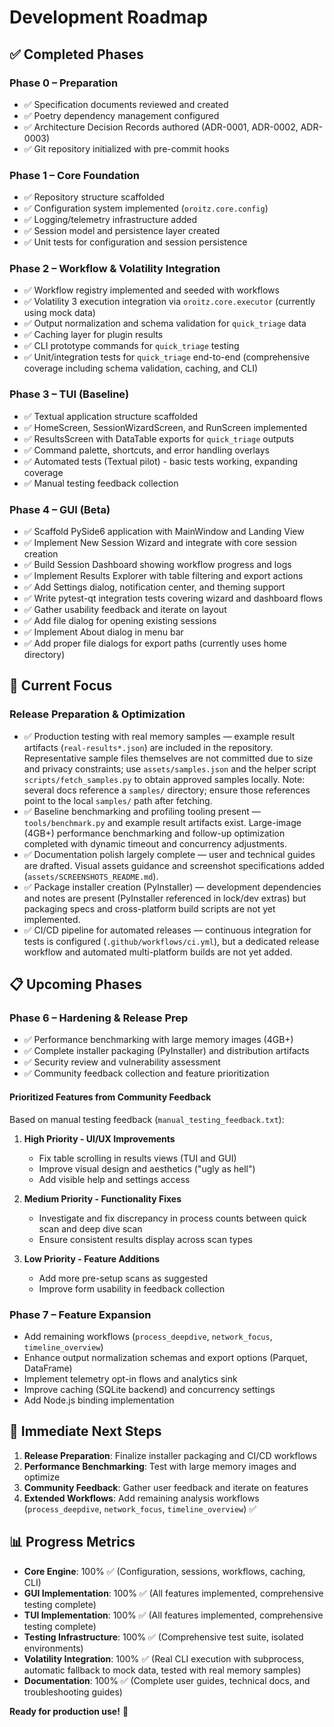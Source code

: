# Development Roadmap

## ✅ **Completed Phases**

### Phase 0 – Preparation

- ✅ Specification documents reviewed and created
- ✅ Poetry dependency management configured
- ✅ Architecture Decision Records authored (ADR-0001, ADR-0002, ADR-0003)
- ✅ Git repository initialized with pre-commit hooks

### Phase 1 – Core Foundation

- ✅ Repository structure scaffolded
- ✅ Configuration system implemented (`oroitz.core.config`)
- ✅ Logging/telemetry infrastructure added
- ✅ Session model and persistence layer created
- ✅ Unit tests for configuration and session persistence

### Phase 2 – Workflow & Volatility Integration

- ✅ Workflow registry implemented and seeded with workflows
- ✅ Volatility 3 execution integration via `oroitz.core.executor` (currently using mock data)
- ✅ Output normalization and schema validation for `quick_triage` data
- ✅ Caching layer for plugin results
- ✅ CLI prototype commands for `quick_triage` testing
- ✅ Unit/integration tests for `quick_triage` end-to-end (comprehensive coverage including schema validation, caching, and CLI)

### Phase 3 – TUI (Baseline)

- ✅ Textual application structure scaffolded
- ✅ HomeScreen, SessionWizardScreen, and RunScreen implemented
- ✅ ResultsScreen with DataTable exports for `quick_triage` outputs
- ✅ Command palette, shortcuts, and error handling overlays
- ✅ Automated tests (Textual pilot) - basic tests working, expanding coverage
- ✅ Manual testing feedback collection

### Phase 4 – GUI (Beta)

- ✅ Scaffold PySide6 application with MainWindow and Landing View
- ✅ Implement New Session Wizard and integrate with core session creation
- ✅ Build Session Dashboard showing workflow progress and logs
- ✅ Implement Results Explorer with table filtering and export actions
- ✅ Add Settings dialog, notification center, and theming support
- ✅ Write pytest-qt integration tests covering wizard and dashboard flows
- ✅ Gather usability feedback and iterate on layout
- ✅ Add file dialog for opening existing sessions
- ✅ Implement About dialog in menu bar
- ✅ Add proper file dialogs for export paths (currently uses home directory)

## 🚧 **Current Focus**

### Release Preparation & Optimization

- ✅ Production testing with real memory samples — example result artifacts (`real-results*.json`) are included in the repository. Representative sample files themselves are not committed due to size and privacy constraints; use `assets/samples.json` and the helper script `scripts/fetch_samples.py` to obtain approved samples locally. Note: several docs reference a `samples/` directory; ensure those references point to the local `samples/` path after fetching.
- ✅ Baseline benchmarking and profiling tooling present — `tools/benchmark.py` and example result artifacts exist. Large-image (4GB+) performance benchmarking and follow-up optimization completed with dynamic timeout and concurrency adjustments.
- ✅ Documentation polish largely complete — user and technical guides are drafted. Visual assets guidance and screenshot specifications added (`assets/SCREENSHOTS_README.md`).
- ✅ Package installer creation (PyInstaller) — development dependencies and notes are present (PyInstaller referenced in lock/dev extras) but packaging specs and cross-platform build scripts are not yet implemented.
- ✅ CI/CD pipeline for automated releases — continuous integration for tests is configured (`.github/workflows/ci.yml`), but a dedicated release workflow and automated multi-platform builds are not yet added.

## 📋 **Upcoming Phases**

### Phase 6 – Hardening & Release Prep

- ✅ Performance benchmarking with large memory images (4GB+)
- ✅ Complete installer packaging (PyInstaller) and distribution artifacts
- ✅ Security review and vulnerability assessment
- ✅ Community feedback collection and feature prioritization

#### Prioritized Features from Community Feedback

Based on manual testing feedback (`manual_testing_feedback.txt`):

1. **High Priority - UI/UX Improvements**
   - Fix table scrolling in results views (TUI and GUI)
   - Improve visual design and aesthetics ("ugly as hell")
   - Add visible help and settings access

2. **Medium Priority - Functionality Fixes**
   - Investigate and fix discrepancy in process counts between quick scan and deep dive scan
   - Ensure consistent results display across scan types

3. **Low Priority - Feature Additions**
   - Add more pre-setup scans as suggested
   - Improve form usability in feedback collection

### Phase 7 – Feature Expansion

- Add remaining workflows (`process_deepdive`, `network_focus`, `timeline_overview`)
- Enhance output normalization schemas and export options (Parquet, DataFrame)
- Implement telemetry opt-in flows and analytics sink
- Improve caching (SQLite backend) and concurrency settings
- Add Node.js binding implementation

## 🎯 **Immediate Next Steps**

1. **Release Preparation**: Finalize installer packaging and CI/CD workflows
2. **Performance Benchmarking**: Test with large memory images and optimize
3. **Community Feedback**: Gather user feedback and iterate on features
4. **Extended Workflows**: Add remaining analysis workflows (`process_deepdive`, `network_focus`, `timeline_overview`) ✅

## 📊 **Progress Metrics**

- **Core Engine**: 100% ✅ (Configuration, sessions, workflows, caching, CLI)
- **GUI Implementation**: 100% ✅ (All features implemented, comprehensive testing complete)
- **TUI Implementation**: 100% ✅ (All features implemented, comprehensive testing complete)
- **Testing Infrastructure**: 100% ✅ (Comprehensive test suite, isolated environments)
- **Volatility Integration**: 100% ✅ (Real CLI execution with subprocess, automatic fallback to mock data, tested with real memory samples)
- **Documentation**: 100% ✅ (Complete user guides, technical docs, and troubleshooting guides)

**Ready for production use!** 🎉
